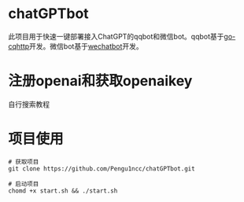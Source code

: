# chatGPTbot
此项目用于快速一键部署接入ChatGPT的qqbot和微信bot。qqbot基于[go-cqhttp](https://github.com/Mrs4s/go-cqhttp)开发。微信bot基于[wechatbot](https://gitee.com/shtml/wechatbot)开发。

# 注册openai和获取openaikey
自行搜索教程

# 项目使用

```shell
# 获取项目
git clone https://github.com/Pengu1ncc/chatGPTbot.git

# 启动项目
chomd +x start.sh && ./start.sh
```